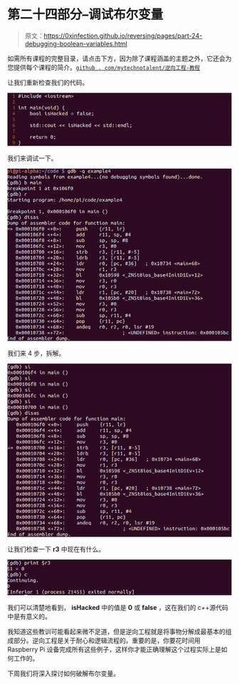 # 第二十四部分–调试布尔变量

> 原文：<https://0xinfection.github.io/reversing/pages/part-24-debugging-boolean-variables.html>

如需所有课程的完整目录，请点击下方，因为除了课程涵盖的主题之外，它还会为您提供每个课程的简介。[`github . com/mytechnotalent/逆向工程-教程`](https://github.com/mytechnotalent/Reverse-Engineering-Tutorial)

让我们重新检查我们的代码。

![](img/8f08647aa5c99003754a30e1e13b2ef0.png)

我们来调试一下。

![](img/9b696c2d5876d273169ae42853071a0f.png)

我们来 4 步，拆解。

![](img/99a9348d7d50a49676b6fa24db075214.png)

让我们检查一下 **r3** 中现在有什么。

![](img/03dd28a58ef6343c222dd0f4b2148b78.png)

我们可以清楚地看到， **isHacked** 中的值是 **0** 或 **false** ，这在我们的 c++源代码中是有意义的。

我知道这些教训可能看起来微不足道，但是逆向工程就是将事物分解成最基本的组成部分。逆向工程是关于耐心和逻辑流程的。重要的是，你要花时间用 Raspberry Pi 设备完成所有这些例子，这样你才能正确理解这个过程实际上是如何工作的。

下周我们将深入探讨如何破解布尔变量。